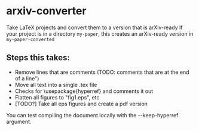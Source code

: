 # arxiv-converter #
Take LaTeX projects and convert them to a version that is arXiv-ready
If your project is in a directory `my-paper`, this creates an arXiv-ready version in `my-paper-converted`

## Steps this takes: ##
* Remove lines that are comments (TODO: comments that are at the end of a line")
* Move all text into a single .tex file
* Checks for \usepackage{hyperref} and comments it out
* Flatten all figures to "fig1.eps", etc
* [TODO?] Take all eps figures and create a pdf version

You can test compiling the document locally with the --keep-hyperref argument.
